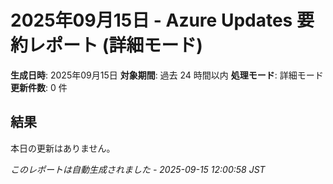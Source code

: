 # 2025年09月15日 - Azure Updates 要約レポート (詳細モード)

**生成日時**: 2025年09月15日
**対象期間**: 過去 24 時間以内
**処理モード**: 詳細モード
**更新件数**: 0 件

## 結果

本日の更新はありません。


*このレポートは自動生成されました - 2025-09-15 12:00:58 JST*